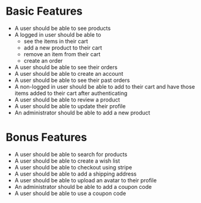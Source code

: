 # Basic Features

-  A user should be able to see products
-  A logged in user should be able to
   -  see the items in their cart
   -  add a new product to their cart
   -  remove an item from their cart
   -  create an order
-  A user should be able to see their orders
-  A user should be able to create an account
-  A user should be able to see their past orders
-  A non-logged in user should be able to add to their cart and have those items added to their cart after authenticating
-  A user should be able to review a product
-  A user should be able to update their profile
-  An administrator should be able to add a new product

# Bonus Features

-  A user should be able to search for products
-  A user should be able to create a wish list
-  A user should be able to checkout using stripe
-  A user should be able to add a shipping address
-  A user should be able to upload an avatar to their profile
-  An administrator should be able to add a coupon code
-  A user should be able to use a coupon code


